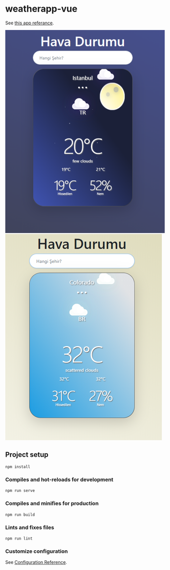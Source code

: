 # weatherapp-vue

See [this app referance](https://www.youtube.com/watch?v=5Uxe_MNd6go&list=PLjh-ViK0OwrJgpd1yEhHYgRqNhLViKKZd).

![.](src/images/1.png)
![.](src/images/2.png)

## Project setup

```
npm install
```

### Compiles and hot-reloads for development

```
npm run serve
```

### Compiles and minifies for production

```
npm run build
```

### Lints and fixes files

```
npm run lint
```

### Customize configuration

See [Configuration Reference](https://cli.vuejs.org/config/).

